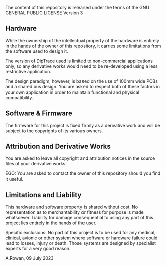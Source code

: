 The content of this repository is released under the terms
of the GNU GENERAL PUBLIC LICENSE Version 3

Hardware
--------
While the ownership of the intellectual property of the
hardware is entirely in the hands of the owner of this 
repository, it carries some limitations from the software 
used to design it.

The version of DipTrace used is limited to non-commercial
applications only, so any derivative works would need to 
be re-developed using a less restrictive application.

The design paradigm, however, is based on the use of 100mm
wide PCBs and a shared bus design. You are asked to respect 
both of these factors in your own application in order to
maintain functional and physical compatibility.


Software & Firmware
-------------------
The firmware for this project is fixed firmly as a derivative 
work and will be subject to the copyrights of its various
owners. 


Attribution and Derivative Works
--------------------------------
You are asked to leave all copyright and attribution notices
in the source files of your derivative works.

EGO: You are asked to contact the owner of this repository 
should you find it useful.

Limitations and Liability
-------------------------
This hardware and software property is shared without cost. 
No representation as to merchantability or fitness for purpose
is made whatsoever. Liability for damage consequential to
using any part of this project lies entirely in the hands of 
the user.

Specific exclusions:
No part of this project is to be used for any medical, clinical,
avionic or other system where software or hardware failure could
lead to losses, injury or death. Those systems are designed by
specialist experts for a very good reason.

A.Rowan, 09 July 2023

